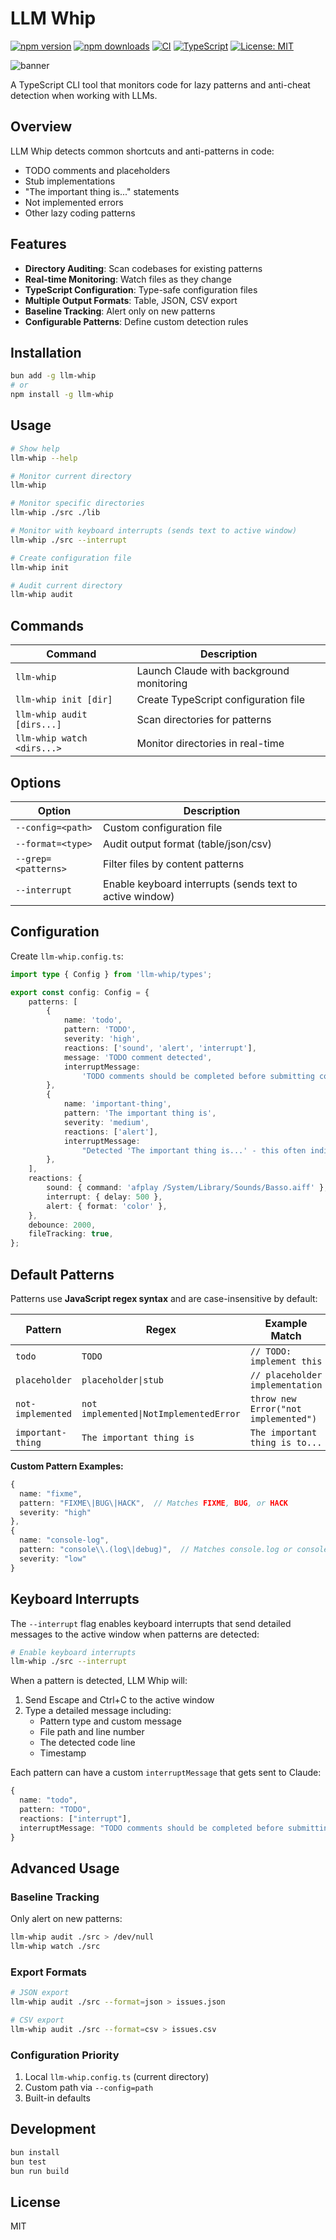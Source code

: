 # LLM Whip

[![npm version](https://badge.fury.io/js/llm-whip.svg)](https://www.npmjs.com/package/llm-whip)
[![npm downloads](https://img.shields.io/npm/dm/llm-whip.svg)](https://www.npmjs.com/package/llm-whip)
[![CI](https://github.com/bewinxed/llm-whip/workflows/CI/badge.svg)](https://github.com/bewinxed/llm-whip/actions)
[![TypeScript](https://img.shields.io/badge/TypeScript-Ready-blue.svg)](https://www.typescriptlang.org/)
[![License: MIT](https://img.shields.io/badge/License-MIT-yellow.svg)](https://opensource.org/licenses/MIT)

![banner](assets/banner.png)

A TypeScript CLI tool that monitors code for lazy patterns and anti-cheat detection when working with LLMs.

## Overview

LLM Whip detects common shortcuts and anti-patterns in code:

-   TODO comments and placeholders
-   Stub implementations
-   "The important thing is..." statements
-   Not implemented errors
-   Other lazy coding patterns

## Features

-   **Directory Auditing**: Scan codebases for existing patterns
-   **Real-time Monitoring**: Watch files as they change
-   **TypeScript Configuration**: Type-safe configuration files
-   **Multiple Output Formats**: Table, JSON, CSV export
-   **Baseline Tracking**: Alert only on new patterns
-   **Configurable Patterns**: Define custom detection rules

## Installation

```bash
bun add -g llm-whip
# or
npm install -g llm-whip
```

## Usage

```bash
# Show help
llm-whip --help

# Monitor current directory
llm-whip

# Monitor specific directories
llm-whip ./src ./lib

# Monitor with keyboard interrupts (sends text to active window)
llm-whip ./src --interrupt

# Create configuration file
llm-whip init

# Audit current directory
llm-whip audit
```

## Commands

| Command                    | Description                              |
| -------------------------- | ---------------------------------------- |
| `llm-whip`                 | Launch Claude with background monitoring |
| `llm-whip init [dir]`      | Create TypeScript configuration file     |
| `llm-whip audit [dirs...]` | Scan directories for patterns            |
| `llm-whip watch <dirs...>` | Monitor directories in real-time         |

## Options

| Option              | Description                                              |
| ------------------- | -------------------------------------------------------- |
| `--config=<path>`   | Custom configuration file                                |
| `--format=<type>`   | Audit output format (table/json/csv)                     |
| `--grep=<patterns>` | Filter files by content patterns                         |
| `--interrupt`       | Enable keyboard interrupts (sends text to active window) |

## Configuration

Create `llm-whip.config.ts`:

```typescript
import type { Config } from 'llm-whip/types';

export const config: Config = {
	patterns: [
		{
			name: 'todo',
			pattern: 'TODO',
			severity: 'high',
			reactions: ['sound', 'alert', 'interrupt'],
			message: 'TODO comment detected',
			interruptMessage:
				'TODO comments should be completed before submitting code. Please implement the actual functionality instead of leaving placeholder comments.',
		},
		{
			name: 'important-thing',
			pattern: 'The important thing is',
			severity: 'medium',
			reactions: ['alert'],
			interruptMessage:
				"Detected 'The important thing is...' - this often indicates avoiding detailed implementation. Please provide specific, actionable details.",
		},
	],
	reactions: {
		sound: { command: 'afplay /System/Library/Sounds/Basso.aiff' },
		interrupt: { delay: 500 },
		alert: { format: 'color' },
	},
	debounce: 2000,
	fileTracking: true,
};
```

## Default Patterns

Patterns use **JavaScript regex syntax** and are case-insensitive by default:

| Pattern           | Regex                                  | Example Match                        |
| ----------------- | -------------------------------------- | ------------------------------------ |
| `todo`            | `TODO`                                 | `// TODO: implement this`            |
| `placeholder`     | `placeholder\|stub`                    | `// placeholder implementation`      |
| `not-implemented` | `not implemented\|NotImplementedError` | `throw new Error("not implemented")` |
| `important-thing` | `The important thing is`               | `The important thing is to...`       |

**Custom Pattern Examples:**

```typescript
{
  name: "fixme",
  pattern: "FIXME\|BUG\|HACK",  // Matches FIXME, BUG, or HACK
  severity: "high"
},
{
  name: "console-log",
  pattern: "console\\.(log\|debug)",  // Matches console.log or console.debug
  severity: "low"
}
```

## Keyboard Interrupts

The `--interrupt` flag enables keyboard interrupts that send detailed messages to the active window when patterns are detected:

```bash
# Enable keyboard interrupts
llm-whip ./src --interrupt
```

When a pattern is detected, LLM Whip will:

1. Send Escape and Ctrl+C to the active window
2. Type a detailed message including:
    - Pattern type and custom message
    - File path and line number
    - The detected code line
    - Timestamp

Each pattern can have a custom `interruptMessage` that gets sent to Claude:

```typescript
{
  name: "todo",
  pattern: "TODO",
  reactions: ["interrupt"],
  interruptMessage: "TODO comments should be completed before submitting code. Please implement the actual functionality instead of leaving placeholder comments."
}
```

## Advanced Usage

### Baseline Tracking

Only alert on new patterns:

```bash
llm-whip audit ./src > /dev/null
llm-whip watch ./src
```

### Export Formats

```bash
# JSON export
llm-whip audit ./src --format=json > issues.json

# CSV export
llm-whip audit ./src --format=csv > issues.csv
```

### Configuration Priority

1. Local `llm-whip.config.ts` (current directory)
2. Custom path via `--config=path`
3. Built-in defaults

## Development

```bash
bun install
bun test
bun run build
```

## License

MIT
